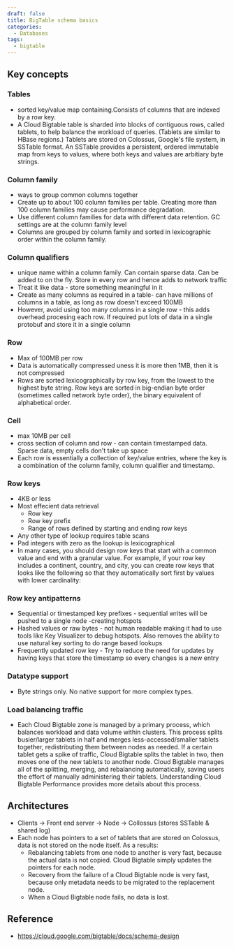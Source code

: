 ```yaml
---
draft: false
title: BigTable schema basics
categories:
  - Databases
tags:
  - bigtable
---
```


## Key concepts

### Tables 
- sorted key/value map containing.Consists of columns that are indexed by a row key.
- A Cloud Bigtable table is sharded into blocks of contiguous rows, called tablets, to help balance the workload of queries. (Tablets are similar to HBase regions.) Tablets are stored on Colossus, Google's file system, in SSTable format. An SSTable provides a persistent, ordered immutable map from keys to values, where both keys and values are arbitiary byte strings.

### Column family 
- ways to group common columns together
- Create up to about 100 column families per table. Creating more than 100 column families may cause performance degradation.
- Use different column families for data with different data retention. GC settings are at the column family level
- Columns are grouped by column family and sorted in lexicographic order within the column family. 

### Column qualifiers 
- unique name within a column family. Can contain sparse data. Can be added to on the fly. Store in every row and hence adds to network traffic
- Treat it like data - store something meaningful in it
- Create as many columns as required in a table- can have millions of columns in a table, as long as row doesn't exceed 100MB
- However, avoid using too many columns in a single row - this adds overhead procesing each row. If required put lots of data in a single protobuf and store it in a single column


### Row
- Max of 100MB per row
- Data is automatically  compressed uness it is more then 1MB, then it is not compressed
- Rows are sorted lexicographically by row key, from the lowest to the highest byte string. Row keys are sorted in big-endian byte order (sometimes called network byte order), the binary equivalent of alphabetical order.

### Cell
- max 10MB per cell
- cross section of column and row - can contain timestamped data. Sparse data, empty cells don't take up space
- Each row is essentially a collection of key/value entries, where the key is a combination of the column family, column qualifier and timestamp.

### Row keys
- 4KB or less 
- Most effecient data retrieval
  * Row key
  * Row key prefix
  * Range of rows defined by starting and ending row keys
- Any other type of lookup requires table scans
- Pad integers with zero as the lookup is lexicographical
- In many cases, you should design row keys that start with a common value and end with a granular value. For example, if your row key includes a continent, country, and city, you can create row keys that looks like the following so that they automatically sort first by values with lower cardinality:

### Row key antipatterns 
- Sequential or timestamped key prefixes - sequential writes will be pushed to a single node -creating hotspots
- Hashed values or raw bytes - not human readable making it had to use tools like Key Visualizer to debug hotspots. Also removes the ability to use natural key sorting to do range based lookups
- Frequently updated row key - Try to reduce the need for updates by having keys that store the timestamp so every changes is a new entry

### Datatype support 
- Byte strings only. No native support for more complex types.

### Load balancing traffic

- Each Cloud Bigtable zone is managed by a primary process, which balances workload and data volume within clusters. This process splits busier/larger tablets in half and merges less-accessed/smaller tablets together, redistributing them between nodes as needed. If a certain tablet gets a spike of traffic, Cloud Bigtable splits the tablet in two, then moves one of the new tablets to another node. Cloud Bigtable manages all of the splitting, merging, and rebalancing automatically, saving users the effort of manually administering their tablets. Understanding Cloud Bigtable Performance provides more details about this process.

## Architectures

- Clients -> Front end server -> Node -> Collossus (stores SSTable & shared log)
- Each node has pointers to a set of tablets that are stored on Colossus, data is not stored on the node itself. As a results:
  * Rebalancing tablets from one node to another is very fast, because the actual data is not copied. Cloud Bigtable simply updates the pointers for each node.
  * Recovery from the failure of a Cloud Bigtable node is very fast, because only metadata needs to be migrated to the replacement node.
  * When a Cloud Bigtable node fails, no data is lost.

## Reference
- https://cloud.google.com/bigtable/docs/schema-design